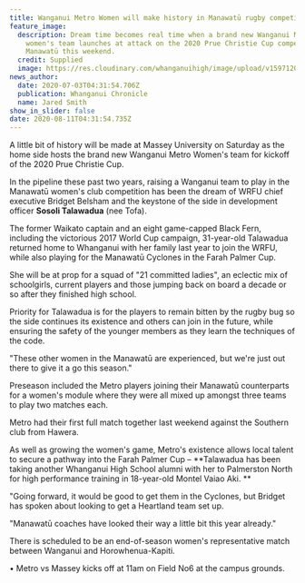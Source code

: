 ```yaml
---
title: Wanganui Metro Women will make history in Manawatū rugby competition
feature_image:
  description: Dream time becomes real time when a brand new Wanganui Metro
    women's team launches at attack on the 2020 Prue Christie Cup competition in
    Manawatū this weekend.
  credit: Supplied
  image: https://res.cloudinary.com/whanganuihigh/image/upload/v1597120625/News/Wanganui_Metro_Women.chron_3.7.20_photo_supplied.jpg
news_author:
  date: 2020-07-03T04:31:54.706Z
  publication: Whanganui Chronicle
  name: Jared Smith
show_in_slider: false
date: 2020-08-11T04:31:54.735Z
---
```

A little bit of history will be made at Massey University on Saturday as the home side hosts the brand new Wanganui Metro Women's team for kickoff of the 2020 Prue Christie Cup.

In the pipeline these past two years, raising a Wanganui team to play in the Manawatū women's club competition has been the dream of WRFU chief executive Bridget Belsham and the keystone of the side in development officer **Sosoli Talawadua** (nee Tofa).

The former Waikato captain and an eight game-capped Black Fern, including the victorious 2017 World Cup campaign, 31-year-old Talawadua returned home to Whanganui with her family last year to join the WRFU, while also playing for the Manawatū Cyclones in the Farah Palmer Cup.

She will be at prop for a squad of "21 committed ladies", an eclectic mix of schoolgirls, current players and those jumping back on board a decade or so after they finished high school.

Priority for Talawadua is for the players to remain bitten by the rugby bug so the side continues its existence and others can join in the future, while ensuring the safety of the younger members as they learn the techniques of the code.

"These other women in the Manawatū are experienced, but we're just out there to give it a go this season."

Preseason included the Metro players joining their Manawatū counterparts for a women's module where they were all mixed up amongst three teams to play two matches each.

Metro had their first full match together last weekend against the Southern club from Hawera.

As well as growing the women's game, Metro's existence allows local talent to secure a pathway into the Farah Palmer Cup – **Talawadua has been taking another Whanganui High School alumni with her to Palmerston North for high performance training in 18-year-old Montel Vaiao Aki.**

"Going forward, it would be good to get them in the Cyclones, but Bridget has spoken about looking to get a Heartland team set up.

"Manawatū coaches have looked their way a little bit this year already."

There is scheduled to be an end-of-season women's representative match between Wanganui and Horowhenua-Kapiti.

• Metro vs Massey kicks off at 11am on Field No6 at the campus grounds.